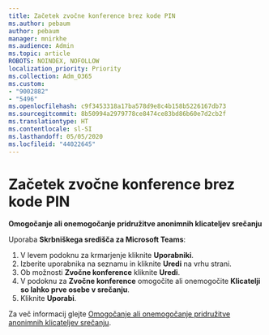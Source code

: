 ```yaml
---
title: Začetek zvočne konference brez kode PIN
ms.author: pebaum
author: pebaum
manager: mnirkhe
ms.audience: Admin
ms.topic: article
ROBOTS: NOINDEX, NOFOLLOW
localization_priority: Priority
ms.collection: Adm_O365
ms.custom:
- "9002882"
- "5496"
ms.openlocfilehash: c9f3453318a17ba578d9e8c4b158b5226167db73
ms.sourcegitcommit: 8b50994a2979778ce8474ce83bd86b60e7d2cb2f
ms.translationtype: HT
ms.contentlocale: sl-SI
ms.lasthandoff: 05/05/2020
ms.locfileid: "44022645"
---
```

# <a name="start-an-audio-conference-without-a-pin"></a>Začetek zvočne konference brez kode PIN

**Omogočanje ali onemogočanje pridružitve anonimnih klicateljev srečanju**

Uporaba **Skrbniškega središča za Microsoft Teams**:

1. V levem podoknu za krmarjenje kliknite **Uporabniki**.
2. Izberite uporabnika na seznamu in kliknite **Uredi** na vrhu strani.
3. Ob možnosti **Zvočne konference** kliknite **Uredi**.
4. V podoknu za **Zvočne konference** omogočite ali onemogočite **Klicatelji so lahko prve osebe v srečanju**.
5. Kliknite **Uporabi**.

Za več informacij glejte [Omogočanje ali onemogočanje pridružitve anonimnih klicateljev srečanju](https://docs.microsoft.com/microsoftteams/start-an-audio-conference-over-the-phone-without-a-pin-in-teams).
